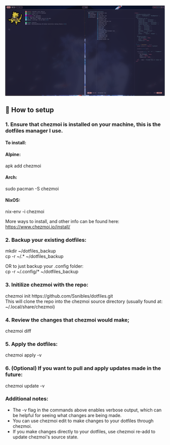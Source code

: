 ![preview.png](preview.png "Preview")

## 🚀 How to setup

### 1. Ensure that chezmoi is installed on your machine, this is the dotfiles manager I use.

#### To install:

#### Alpine:

apk add chezmoi

#### Arch:

sudo pacman -S chezmoi

#### NixOS:

nix-env -i chezmoi

More ways to install, and other info can be found here:
https://www.chezmoi.io/install/

### 2. Backup your existing dotfiles:

<p>mkdir ~/dotfiles_backup<br>
cp -r ~/.* ~/dotfiles_backup<p>

<p>OR to just backup your .config folder:<br>
cp -r ~/.config/* ~/dotfiles_backup<p>

### 3. Initilize chezmoi with the repo:

<p>chezmoi init https://github.com/Ssnibles/dotfiles.git<br>
This will clone the repo into the chezmoi source directory (usually found at: ~/.local/share/chezmoi)<p>

### 4. Review the changes that chezmoi would make;

chezmoi diff

### 5. Apply the dotfiles:

chezmoi apply -v

### 6. (Optional) If you want to pull and apply updates made in the future:

chezmoi update -v

### Additional notes:

- The -v flag in the commands above enables verbose output, which can be helpful for seeing what changes are being made.
- You can use chezmoi edit <file> to make changes to your dotfiles through chezmoi.
- If you make changes directly to your dotfiles, use chezmoi re-add to update chezmoi's source state.
